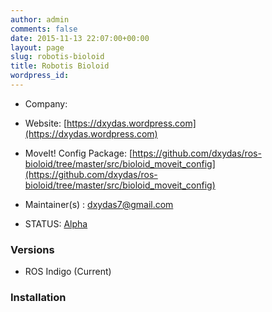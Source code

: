 ```yaml
---
author: admin
comments: false
date: 2015-11-13 22:07:00+00:00
layout: page
slug: robotis-bioloid
title: Robotis Bioloid
wordpress_id:
---
```


  * Company:

  * Website: [https://dxydas.wordpress.com](https://dxydas.wordpress.com)

  * MoveIt! Config Package: [https://github.com/dxydas/ros-bioloid/tree/master/src/bioloid_moveit_config](https://github.com/dxydas/ros-bioloid/tree/master/src/bioloid_moveit_config)

  * Maintainer(s) : dxydas7@gmail.com

  * STATUS: [Alpha](/about/moveit-status#status-code-robots)


### Versions

  * ROS Indigo (Current)


### Installation
